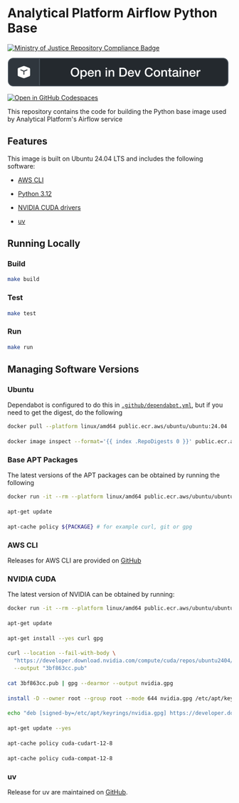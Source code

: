 # Analytical Platform Airflow Python Base

[![Ministry of Justice Repository Compliance Badge](https://github-community.service.justice.gov.uk/repository-standards/api/analytical-platform-airflow-python-base/badge)](https://github-community.service.justice.gov.uk/repository-standards/analytical-platform-airflow-python-base)

[![Open in Dev Container](https://raw.githubusercontent.com/ministryofjustice/.devcontainer/refs/heads/main/contrib/badge.svg)](https://vscode.dev/redirect?url=vscode://ms-vscode-remote.remote-containers/cloneInVolume?url=https://github.com/ministryofjustice/analytical-platform-airflow-python-base)

[![Open in GitHub Codespaces](https://github.com/codespaces/badge.svg)](https://codespaces.new/ministryofjustice/analytical-platform-airflow-python-base)

This repository contains the code for building the Python base image used by Analytical Platform's Airflow service

## Features

This image is built on Ubuntu 24.04 LTS and includes the following software:

- [AWS CLI](https://aws.amazon.com/cli/)

- [Python 3.12](https://www.python.org/downloads/release/python-3123/)

- [NVIDIA CUDA drivers](https://developer.nvidia.com/cuda-faq)

- [uv](https://github.com/astral-sh/uv)

## Running Locally

### Build

```bash
make build
```

### Test

```bash
make test
```

### Run

```bash
make run
```

## Managing Software Versions

### Ubuntu

Dependabot is configured to do this in [`.github/dependabot.yml`](.github/dependabot.yml), but if you need to get the digest, do the following

```bash
docker pull --platform linux/amd64 public.ecr.aws/ubuntu/ubuntu:24.04

docker image inspect --format='{{ index .RepoDigests 0 }}' public.ecr.aws/ubuntu/ubuntu:24.04
```

### Base APT Packages

The latest versions of the APT packages can be obtained by running the following

```bash
docker run -it --rm --platform linux/amd64 public.ecr.aws/ubuntu/ubuntu:24.04

apt-get update

apt-cache policy ${PACKAGE} # for example curl, git or gpg
```

### AWS CLI

Releases for AWS CLI are provided on [GitHub](https://raw.githubusercontent.com/aws/aws-cli/v2/CHANGELOG.rst)

### NVIDIA CUDA

The latest version of NVIDIA can be obtained by running:

```bash
docker run -it --rm --platform linux/amd64 public.ecr.aws/ubuntu/ubuntu:24.04

apt-get update

apt-get install --yes curl gpg

curl --location --fail-with-body \
  "https://developer.download.nvidia.com/compute/cuda/repos/ubuntu2404/x86_64/3bf863cc.pub" \
  --output "3bf863cc.pub"

cat 3bf863cc.pub | gpg --dearmor --output nvidia.gpg

install -D --owner root --group root --mode 644 nvidia.gpg /etc/apt/keyrings/nvidia.gpg

echo "deb [signed-by=/etc/apt/keyrings/nvidia.gpg] https://developer.download.nvidia.com/compute/cuda/repos/ubuntu2404/x86_64 /" > /etc/apt/sources.list.d/cuda.list

apt-get update --yes

apt-cache policy cuda-cudart-12-8

apt-cache policy cuda-compat-12-8
```

### uv

Release for uv are maintained on [GitHub](https://github.com/astral-sh/uv/releases).
